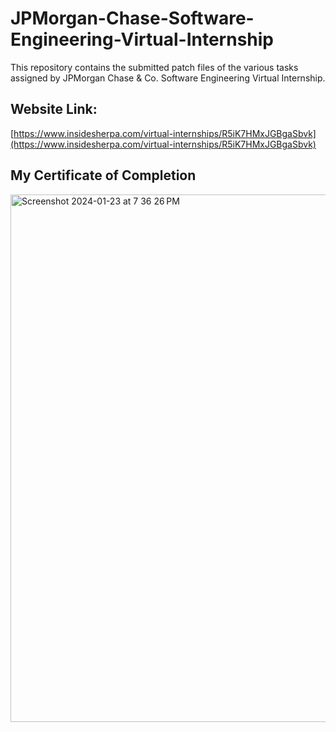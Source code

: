 # JPMorgan-Chase-Software-Engineering-Virtual-Internship

This repository contains the submitted patch files of the various tasks assigned by JPMorgan Chase &amp; Co. Software Engineering Virtual Internship.

## Website Link:

[https://www.insidesherpa.com/virtual-internships/R5iK7HMxJGBgaSbvk](https://www.insidesherpa.com/virtual-internships/R5iK7HMxJGBgaSbvk)

## My Certificate of Completion 

<img width="844" alt="Screenshot 2024-01-23 at 7 36 26 PM" src="https://github.com/Ashwinip343/JPMC-JOB-SIMULATION/assets/91271985/216f97ff-6c65-4648-9132-e16a65c4393b">
